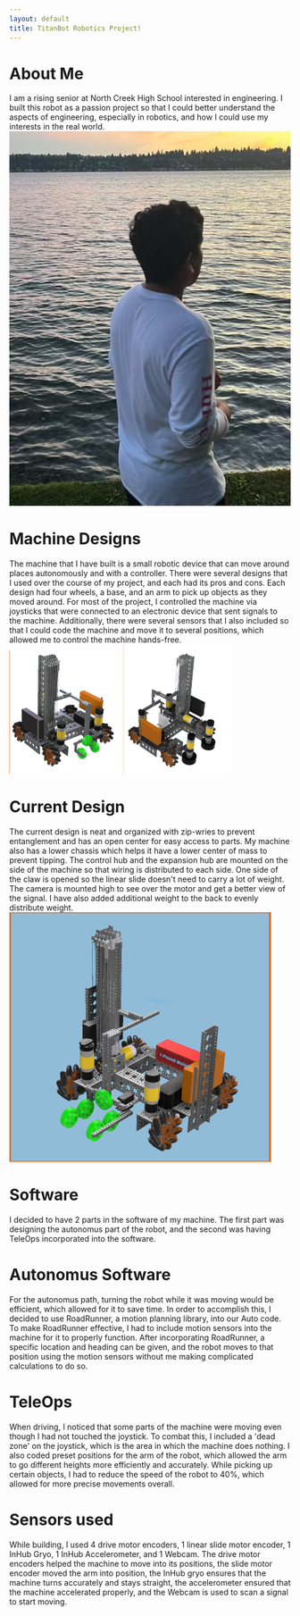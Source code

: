 ```yaml
---
layout: default
title: TitanBot Robotics Project!
---
```


# About Me 

I am a rising senior at North Creek High School interested in engineering. I built this robot as a passion project so that I could better understand the aspects of engineering, especially in robotics, and how I could use my interests in the real world.
![Ryan Cutinha Image](/assets/css/images/About%20Me%20Picture.JPG) 

# Machine Designs

The machine that I have built is a small robotic device that can move around places autonomously and with a controller. There were several designs that I used over the course of my project, and each had its pros and cons. Each design had four wheels, a base, and an arm to pick up objects as they moved around. For most of the project, I controlled the machine via joysticks that were connected to an electronic device that sent signals to the machine. Additionally, there were several sensors that I also included so that I could code the machine and move it to several positions, which allowed me to control the machine hands-free.
![First Machine Design](/assets/css/images/Machine%20Designs%20-%201.png)
![Second Machine Design](/assets/css/images/Machine%20Design%20-%202.png) 

# Current Design

The current design is neat and organized with zip-wries to prevent entanglement and has an open center for easy access to parts. My machine also has a lower chassis which helps it have a lower center of mass to prevent tipping. The control hub and the expansion hub are mounted on the side of the machine so that wiring is distributed to each side. One side of the claw is opened so the linear slide doesn't need to carry a lot of weight. The camera is mounted high to see over the motor and get a better view of the signal. I have also added additional weight to the back to evenly distribute weight.
![Current Design](/assets/css/images/Current%20Design%20Picture.png) 

# Software

I decided to have 2 parts in the software of my machine. The first part was designing the autonomus part of the robot, and the second was having TeleOps incorporated into the software. 

# Autonomus Software

For the autonomus path, turning the robot while it was moving would be efficient, which allowed for it to save time. In order to accomplish this, I decided to use RoadRunner, a motion planning library, into our Auto code. To make RoadRunner effective, I had to include motion sensors into the machine for it to properly function. After incorporating RoadRunner, a specific location and heading can be given, and the robot moves to that position using the motion sensors without me making complicated calculations to do so. 

# TeleOps

When driving, I noticed that some parts of the machine were moving even though I had not touched the joystick. To combat this, I included a 'dead zone' on the joystick, which is the area in which the machine does nothing. I also coded preset positions for the arm of the robot, which allowed the arm to go different heights more efficiently and accurately. While picking up certain objects, I had to reduce the speed of the robot to 40%, which allowed for more precise movements overall. 

# Sensors used

While building, I used 4 drive motor encoders, 1 linear slide motor encoder, 1 InHub Gryo, 1 InHub Accelerometer, and 1 Webcam. The drive motor encoders helped the machine to move into its positions, the slide motor encoder moved the arm into position,  the InHub gryo ensures that the machine turns accurately and stays straight, the accelerometer ensured that the machine accelerated properly, and the Webcam is used to scan a signal to start moving.
